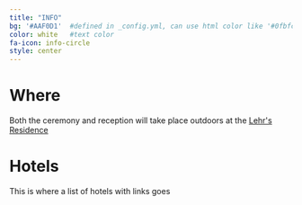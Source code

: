 ```yaml
---
title: "INFO"
bg: '#AAF0D1'  #defined in _config.yml, can use html color like '#0fbfcf'
color: white   #text color
fa-icon: info-circle
style: center
---
```


# Where
Both the ceremony and reception will take place outdoors at the [Lehr's Residence](https://goo.gl/maps/ZLfYw)

# Hotels
This is where a list of hotels with links goes
 